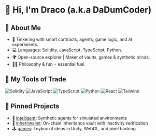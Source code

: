 
# 👋 Hi, I'm Draco (a.k.a DaDumCoder)

## 🧠 About Me
- 🔬 Tinkering with smart contracts, agents, game logic, and AI experiments.
- 💻 Languages: Solidity, JavaScript, TypeScript, Python.
- 🌍 Open-source explorer | Maker of vaults, games & synthetic minds.
- 🧙‍♂️ Philosophy & fun = essential fuel.

## 🔧 My Tools of Trade
![Solidity](https://img.shields.io/badge/-Solidity-363636?style=flat&logo=solidity)
![JavaScript](https://img.shields.io/badge/-JavaScript-F7DF1E?style=flat&logo=javascript&logoColor=black)
![TypeScript](https://img.shields.io/badge/-TypeScript-007ACC?style=flat&logo=typescript)
![Python](https://img.shields.io/badge/-Python-3776AB?style=flat&logo=python&logoColor=white)
![React](https://img.shields.io/badge/-React-61DAFB?style=flat&logo=react&logoColor=black)
![Tailwind](https://img.shields.io/badge/-TailwindCSS-38B2AC?style=flat&logo=tailwind-css&logoColor=white)

## 📌 Pinned Projects
- 🧠 [intelligent](https://github.com/DaDumCoder/intelligent): Synthetic agents for simulated environments
- 🏦 [inheritwallet](https://github.com/DaDumCoder/InheritWallet): On-chain inheritance vault with inactivity verification
- 🕹 [games](https://github.com/DaDumCoder/games): Toybox of ideas in Unity, WebGL, and pixel hacking
